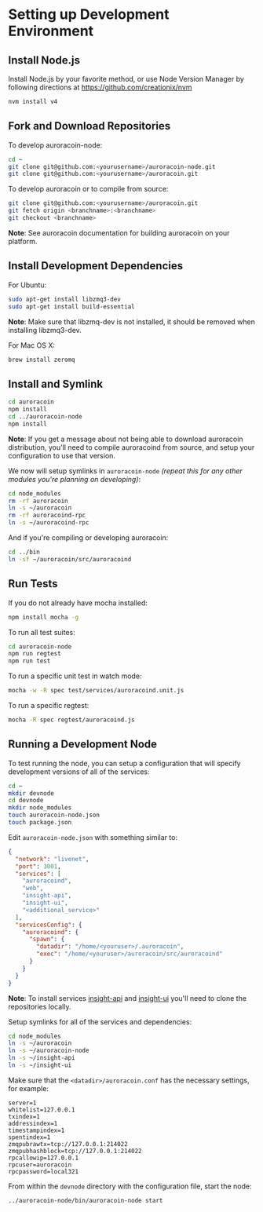 # Setting up Development Environment

## Install Node.js

Install Node.js by your favorite method, or use Node Version Manager by following directions at https://github.com/creationix/nvm

```bash
nvm install v4
```

## Fork and Download Repositories

To develop auroracoin-node:

```bash
cd ~
git clone git@github.com:<yourusername>/auroracoin-node.git
git clone git@github.com:<yourusername>/auroracoin.git
```

To develop auroracoin or to compile from source:

```bash
git clone git@github.com:<yourusername>/auroracoin.git
git fetch origin <branchname>:<branchname>
git checkout <branchname>
```
**Note**: See auroracoin documentation for building auroracoin on your platform.


## Install Development Dependencies

For Ubuntu:
```bash
sudo apt-get install libzmq3-dev
sudo apt-get install build-essential
```
**Note**: Make sure that libzmq-dev is not installed, it should be removed when installing libzmq3-dev.


For Mac OS X:
```bash
brew install zeromq
```

## Install and Symlink

```bash
cd auroracoin
npm install
cd ../auroracoin-node
npm install
```
**Note**: If you get a message about not being able to download auroracoin distribution, you'll need to compile auroracoind from source, and setup your configuration to use that version.


We now will setup symlinks in `auroracoin-node` *(repeat this for any other modules you're planning on developing)*:
```bash
cd node_modules
rm -rf auroracoin
ln -s ~/auroracoin
rm -rf auroracoind-rpc
ln -s ~/auroracoind-rpc
```

And if you're compiling or developing auroracoin:
```bash
cd ../bin
ln -sf ~/auroracoin/src/auroracoind
```

## Run Tests

If you do not already have mocha installed:
```bash
npm install mocha -g
```

To run all test suites:
```bash
cd auroracoin-node
npm run regtest
npm run test
```

To run a specific unit test in watch mode:
```bash
mocha -w -R spec test/services/auroracoind.unit.js
```

To run a specific regtest:
```bash
mocha -R spec regtest/auroracoind.js
```

## Running a Development Node

To test running the node, you can setup a configuration that will specify development versions of all of the services:

```bash
cd ~
mkdir devnode
cd devnode
mkdir node_modules
touch auroracoin-node.json
touch package.json
```

Edit `auroracoin-node.json` with something similar to:
```json
{
  "network": "livenet",
  "port": 3001,
  "services": [
    "auroracoind",
    "web",
    "insight-api",
    "insight-ui",
    "<additional_service>"
  ],
  "servicesConfig": {
    "auroracoind": {
      "spawn": {
        "datadir": "/home/<youruser>/.auroracoin",
        "exec": "/home/<youruser>/auroracoin/src/auroracoind"
      }
    }
  }
}
```

**Note**: To install services [insight-api](https://github.com/bitpay/insight-api) and [insight-ui](https://github.com/bitpay/insight-ui) you'll need to clone the repositories locally.

Setup symlinks for all of the services and dependencies:

```bash
cd node_modules
ln -s ~/auroracoin
ln -s ~/auroracoin-node
ln -s ~/insight-api
ln -s ~/insight-ui
```

Make sure that the `<datadir>/auroracoin.conf` has the necessary settings, for example:
```
server=1
whitelist=127.0.0.1
txindex=1
addressindex=1
timestampindex=1
spentindex=1
zmqpubrawtx=tcp://127.0.0.1:214022
zmqpubhashblock=tcp://127.0.0.1:214022
rpcallowip=127.0.0.1
rpcuser=auroracoin
rpcpassword=local321
```

From within the `devnode` directory with the configuration file, start the node:
```bash
../auroracoin-node/bin/auroracoin-node start
```
